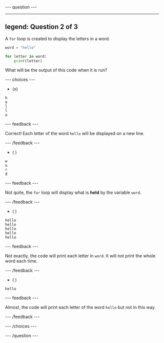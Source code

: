 
--- question ---

---
legend: Question 2 of 3
---

A `for` loop is created to display the letters in a word. 

```python
word = "hello"

for letter in word:
    print(letter)
```

What will be the output of this code when it is run?

--- choices ---

- (x) 

```
h
e
l
l
o
```

  --- feedback ---

  Correct! Each letter of the word `hello` will be displayed on a new line. 

  --- /feedback ---

- ( ) 
```
w
o
r
d
```
  --- feedback ---

  Not quite, the `for` loop will display what is **held** by the variable `word`. 

  --- /feedback ---

- ( ) 

```
hello
hello
hello
hello
hello
```

  --- feedback ---

  Not exactly, the code will print each letter in `word`. It will not print the whole word each time. 

  --- /feedback ---

- ( ) 

```
hello
```

  --- feedback ---

  Almost, the code will print each letter of the word `hello` but not in this way.

  --- /feedback ---

--- /choices ---

--- /question ---
